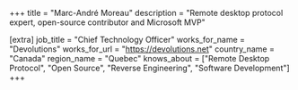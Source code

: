 +++
title = "Marc-André Moreau"
description = "Remote desktop protocol expert, open-source contributor and Microsoft MVP"

[extra]
job_title = "Chief Technology Officer"
works_for_name = "Devolutions"
works_for_url = "https://devolutions.net"
country_name = "Canada"
region_name = "Quebec"
knows_about = ["Remote Desktop Protocol", "Open Source", "Reverse Engineering", "Software Development"]
+++

